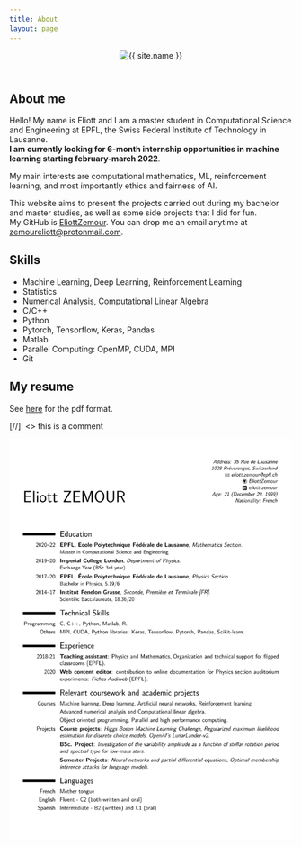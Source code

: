 ```yaml
---
title: About
layout: page
---
```


<header class="profile-pic {% if site.animation %}animated{% endif %}">
		<img class="selfie" alt="{{ site.name }}" src="{% if site.external-image %}{{ site.picture }}{% else %}{{ site.url }}/{{ site.picture }}{% endif %}" />
</header>

## About me

Hello! My name is Eliott and I am a master student in Computational Science and Engineering at EPFL, the Swiss Federal Institute of Technology in Lausanne.  
__I am currently looking for 6-month internship opportunities in machine learning starting february-march 2022__.

My main interests are computational mathematics, ML, reinforcement learning, and most importantly ethics and fairness of AI.  

This website aims to present the projects carried out during my bachelor and master studies, as well as some side projects that I did for fun.  
My GitHub is [EliottZemour](https://github.com/EliottZemour). You can drop me an email anytime at [zemoureliott@protonmail.com](mailto:zemoureliott@protonmail.com).

<h2>Skills</h2>

<ul class="skill-list">
	<li>Machine Learning, Deep Learning, Reinforcement Learning</li>
	<li>Statistics</li>
	<li>Numerical Analysis, Computational Linear Algebra</li>
	<li>C/C++</li>
	<li>Python</li>
	<li>Pytorch, Tensorflow, Keras, Pandas</li>
	<li>Matlab</li>
	<li>Parallel Computing: OpenMP, CUDA, MPI</li>
	<li>Git</li>
</ul>

## My resume
See [here](https://github.com/EliottZemour/EliottZemour.github.io/raw/716685c4ec0d5fe8229e00a9901afde428ef9624/assets/resume.pdf) for the pdf format.  

[//]: <> this is a comment  

<img class="image" src="/assets/images/resume-1.png" alt="Alt Text">

